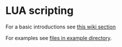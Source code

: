 # LUA scripting

For a basic introductions see [this wiki section](https://wiki.rusefi.com/Lua-Scripting/)

For examples see [files in example directory](https://github.com/FOME-Tech/fome-fw/tree/master/firmware/controllers/lua/examples).
